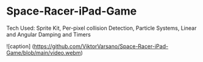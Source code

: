# Space-Racer-iPad-Game
Tech Used: Sprite Kit, Per-pixel collision Detection, Particle Systems, Linear and Angular Damping and Timers 


![caption] (https://github.com/ViktorVarsano/Space-Racer-iPad-Game/blob/main/video.webm)
